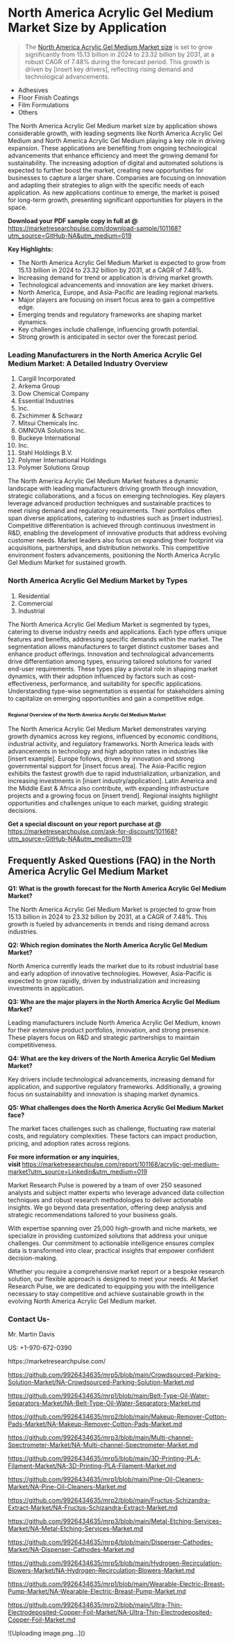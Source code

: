 <h1>North America Acrylic Gel Medium Market&nbsp;Size by Application</h1><blockquote><p>The <a href="https://marketresearchpulse.com/download-sample/101168?utm_source=GitHub-NA&amp;utm_medium=019">North America Acrylic Gel Medium Market size</a> is set to grow significantly from 15.13 billion in 2024 to 23.32 billion by 2031, at a robust CAGR of 7.48% during the forecast period. This growth is driven by [insert key drivers], reflecting rising demand and technological advancements.</p></blockquote><ul><li>Adhesives<li> Floor Finish Coatings<li> Film Formulations<li> Others</li></ul><p>The North America Acrylic Gel Medium market size by application shows considerable growth, with leading segments like North America Acrylic Gel Medium and North America Acrylic Gel Medium playing a key role in driving expansion. These applications are benefiting from ongoing technological advancements that enhance efficiency and meet the growing demand for sustainability. The increasing adoption of digital and automated solutions is expected to further boost the market, creating new opportunities for businesses to capture a larger share. Companies are focusing on innovation and adapting their strategies to align with the specific needs of each application. As new applications continue to emerge, the market is poised for long-term growth, presenting significant opportunities for players in the space.</p><p><strong>Download your PDF sample copy in full at @ </strong><a href="https://marketresearchpulse.com/download-sample/101168?utm_source=GitHub-NA&amp;utm_medium=019">https://marketresearchpulse.com/download-sample/101168?utm_source=GitHub-NA&amp;utm_medium=019</a></p><p><strong>Key Highlights: </strong></p><ul><li>The North America Acrylic Gel Medium Market is expected to grow from 15.13 billion in 2024 to 23.32 billion by 2031, at a CAGR of 7.48%.</li><li>Increasing demand for trend or application is driving market growth.</li><li>Technological advancements and innovation are key market drivers.</li><li>North America, Europe, and Asia-Pacific are leading regional markets.</li><li>Major players are focusing on insert focus area to gain a competitive edge.</li><li>Emerging trends and regulatory frameworks are shaping market dynamics.</li><li>Key challenges include challenge, influencing growth potential.</li><li>Strong growth is anticipated in sector over the forecast period.</li></ul><h3>Leading Manufacturers in the North America Acrylic Gel Medium Market: A Detailed Industry Overview</h3><ol><li>Cargill Incorporated</li><li>Arkema Group</li><li>Dow Chemical Company</li><li>Essential Industries</li><li>Inc.</li><li>Zschimmer & Schwarz</li><li>Mitsui Chemicals Inc.</li><li>OMNOVA Solutions Inc.</li><li>Buckeye International</li><li>Inc.</li><li>Stahl Holdings B.V.</li><li>Polymer International Holdings</li><li>Polymer Solutions Group</li></ol><div class="flex max-w-full flex-col flex-grow"><div class="min-h-8 text-message flex w-full flex-col items-end gap-2 whitespace-normal break-words [.text-message+&amp;]:mt-5" dir="auto" data-message-author-role="assistant" data-message-id="fd8432e4-4910-450d-b182-61b7bfb0a01f" data-message-model-slug="gpt-4o"><div class="flex w-full flex-col gap-1 empty:hidden first:pt-[3px]"><div class="markdown prose w-full break-words dark:prose-invert light"><p>The North America Acrylic Gel Medium Market features a dynamic landscape with leading manufacturers driving growth through innovation, strategic collaborations, and a focus on emerging technologies. Key players leverage advanced production techniques and sustainable practices to meet rising demand and regulatory requirements. Their portfolios often span diverse applications, catering to industries such as [insert industries]. Competitive differentiation is achieved through continuous investment in R&amp;D, enabling the development of innovative products that address evolving customer needs. Market leaders also focus on expanding their footprint via acquisitions, partnerships, and distribution networks. This competitive environment fosters advancements, positioning the North America Acrylic Gel Medium Market for sustained growth.</p></div></div></div></div><h3>North America Acrylic Gel Medium Market by Types</h3><ol><li>Residential<li> Commercial<li> Industrial</li></ol><div class="flex max-w-full flex-col flex-grow"><div class="min-h-8 text-message flex w-full flex-col items-end gap-2 whitespace-normal break-words [.text-message+&amp;]:mt-5" dir="auto" data-message-author-role="assistant" data-message-id="084470be-0bb7-4664-bddf-5156b4f41249" data-message-model-slug="gpt-4o-mini"><div class="flex w-full flex-col gap-1 empty:hidden first:pt-[3px]"><div class="markdown prose w-full break-words dark:prose-invert light"><p>The North America Acrylic Gel Medium Market is segmented by types, catering to diverse industry needs and applications. Each type offers unique features and benefits, addressing specific demands within the market. The segmentation allows manufacturers to target distinct customer bases and enhance product offerings. Innovation and technological advancements drive differentiation among types, ensuring tailored solutions for varied end-user requirements. These types play a pivotal role in shaping market dynamics, with their adoption influenced by factors such as cost-effectiveness, performance, and suitability for specific applications. Understanding type-wise segmentation is essential for stakeholders aiming to capitalize on emerging opportunities and gain a competitive edge.</p></div></div></div></div><h3><span style="font-size: 11px;">Regional Overview of the North America Acrylic Gel Medium Market</span></h3><div class="flex max-w-full flex-col flex-grow"><div class="min-h-8 text-message flex w-full flex-col items-end gap-2 whitespace-normal break-words [.text-message+&amp;]:mt-5" dir="auto" data-message-author-role="assistant" data-message-id="e9038762-ce64-4e30-91c9-9bd413514231" data-message-model-slug="gpt-4o-mini"><div class="flex w-full flex-col gap-1 empty:hidden first:pt-[3px]"><div class="markdown prose w-full break-words dark:prose-invert light"><p>The North America Acrylic Gel Medium Market demonstrates varying growth dynamics across key regions, influenced by economic conditions, industrial activity, and regulatory frameworks. North America leads with advancements in technology and high adoption rates in industries like [insert example]. Europe follows, driven by innovation and strong governmental support for [insert focus area]. The Asia-Pacific region exhibits the fastest growth due to rapid industrialization, urbanization, and increasing investments in [insert industry/application]. Latin America and the Middle East &amp; Africa also contribute, with expanding infrastructure projects and a growing focus on [insert trend]. Regional insights highlight opportunities and challenges unique to each market, guiding strategic decisions.</p></div></div></div></div><p><strong>Get a special discount on your report purchase at @ </strong><a href="https://marketresearchpulse.com/ask-for-discount/101168?utm_source=GitHub-NA&amp;utm_medium=019">https://marketresearchpulse.com/ask-for-discount/101168?utm_source=GitHub-NA&amp;utm_medium=019</a></p><h2>Frequently Asked Questions (FAQ) in the North America Acrylic Gel Medium Market</h2><p><strong>Q1: What is the growth forecast for the North America Acrylic Gel Medium Market?</strong></p><p>The North America Acrylic Gel Medium Market is projected to grow from 15.13 billion in 2024 to 23.32 billion by 2031, at a CAGR of 7.48%. This growth is fueled by advancements in trends and rising demand across industries.</p><p><strong>Q2: Which region dominates the North America Acrylic Gel Medium Market?</strong></p><p>North America currently leads the market due to its robust industrial base and early adoption of innovative technologies. However, Asia-Pacific is expected to grow rapidly, driven by industrialization and increasing investments in application.</p><p><strong>Q3: Who are the major players in the North America Acrylic Gel Medium Market?</strong></p><p>Leading manufacturers include North America Acrylic Gel Medium, known for their extensive product portfolios, innovation, and strong presence. These players focus on R&amp;D and strategic partnerships to maintain competitiveness.</p><p><strong>Q4: What are the key drivers of the North America Acrylic Gel Medium Market?</strong></p><p>Key drivers include technological advancements, increasing demand for application, and supportive regulatory frameworks. Additionally, a growing focus on sustainability and innovation is shaping market dynamics.</p><p><strong>Q5: What challenges does the North America Acrylic Gel Medium Market face?</strong></p><p>The market faces challenges such as challenge, fluctuating raw material costs, and regulatory complexities. These factors can impact production, pricing, and adoption rates across regions.</p><p><strong>For more information or any inquiries, visit&nbsp;</strong><a href="https://marketresearchpulse.com/report/101168/acrylic-gel-medium-market?utm_source=Linkedin&utm_medium=019">https://marketresearchpulse.com/report/101168/acrylic-gel-medium-market?utm_source=Linkedin&utm_medium=019</a></p><p>Market Research Pulse is powered by a team of over 250 seasoned analysts and subject matter experts who leverage advanced data collection techniques and robust research methodologies to deliver actionable insights. We go beyond data presentation, offering deep analysis and strategic recommendations tailored to your business goals.</p><p>With expertise spanning over 25,000 high-growth and niche markets, we specialize in providing customized solutions that address your unique challenges. Our commitment to actionable intelligence ensures complex data is transformed into clear, practical insights that empower confident decision-making.</p><p>Whether you require a comprehensive market report or a bespoke research solution, our flexible approach is designed to meet your needs. At Market Research Pulse, we are dedicated to equipping you with the intelligence necessary to stay competitive and achieve sustainable growth in the evolving North America Acrylic Gel Medium market.</p><h3><strong>Contact Us-</strong></h3><p>Mr. Martin Davis</p><p>US: +1-970-672-0390</p><p>https://marketresearchpulse.com/</p><p><a href="https://github.com/9926434635/mrp5/blob/main/Crowdsourced-Parking-Solution-Market/NA-Crowdsourced-Parking-Solution-Market.md">https://github.com/9926434635/mrp5/blob/main/Crowdsourced-Parking-Solution-Market/NA-Crowdsourced-Parking-Solution-Market.md</a></p><p><a href="https://github.com/9926434635/mrp1/blob/main/Belt-Type-Oil-Water-Separators-Market/NA-Belt-Type-Oil-Water-Separators-Market.md">https://github.com/9926434635/mrp1/blob/main/Belt-Type-Oil-Water-Separators-Market/NA-Belt-Type-Oil-Water-Separators-Market.md</a></p><p><a href="https://github.com/9926434635/mrp2/blob/main/Makeup-Remover-Cotton-Pads-Market/NA-Makeup-Remover-Cotton-Pads-Market.md">https://github.com/9926434635/mrp2/blob/main/Makeup-Remover-Cotton-Pads-Market/NA-Makeup-Remover-Cotton-Pads-Market.md</a></p><p><a href="https://github.com/9926434635/mrp3/blob/main/Multi-channel-Spectrometer-Market/NA-Multi-channel-Spectrometer-Market.md">https://github.com/9926434635/mrp3/blob/main/Multi-channel-Spectrometer-Market/NA-Multi-channel-Spectrometer-Market.md</a></p><p><a href="https://github.com/9926434635/mrp5/blob/main/3D-Printing-PLA-Filament-Market/NA-3D-Printing-PLA-Filament-Market.md">https://github.com/9926434635/mrp5/blob/main/3D-Printing-PLA-Filament-Market/NA-3D-Printing-PLA-Filament-Market.md</a></p><p><a href="https://github.com/9926434635/mrp1/blob/main/Pine-Oil-Cleaners-Market/NA-Pine-Oil-Cleaners-Market.md">https://github.com/9926434635/mrp1/blob/main/Pine-Oil-Cleaners-Market/NA-Pine-Oil-Cleaners-Market.md</a></p><p><a href="https://github.com/9926434635/mrp2/blob/main/Fructus-Schizandra-Extract-Market/NA-Fructus-Schizandra-Extract-Market.md">https://github.com/9926434635/mrp2/blob/main/Fructus-Schizandra-Extract-Market/NA-Fructus-Schizandra-Extract-Market.md</a></p><p><a href="https://github.com/9926434635/mrp3/blob/main/Metal-Etching-Services-Market/NA-Metal-Etching-Services-Market.md">https://github.com/9926434635/mrp3/blob/main/Metal-Etching-Services-Market/NA-Metal-Etching-Services-Market.md</a></p><p><a href="https://github.com/9926434635/mrp4/blob/main/Dispenser-Cathodes-Market/NA-Dispenser-Cathodes-Market.md">https://github.com/9926434635/mrp4/blob/main/Dispenser-Cathodes-Market/NA-Dispenser-Cathodes-Market.md</a></p><p><a href="https://github.com/9926434635/mrp5/blob/main/Hydrogen-Recirculation-Blowers-Market/NA-Hydrogen-Recirculation-Blowers-Market.md">https://github.com/9926434635/mrp5/blob/main/Hydrogen-Recirculation-Blowers-Market/NA-Hydrogen-Recirculation-Blowers-Market.md</a></p><p><a href="https://github.com/9926434635/mrp1/blob/main/Wearable-Electric-Breast-Pump-Market/NA-Wearable-Electric-Breast-Pump-Market.md">https://github.com/9926434635/mrp1/blob/main/Wearable-Electric-Breast-Pump-Market/NA-Wearable-Electric-Breast-Pump-Market.md</a></p><p><a href="https://github.com/9926434635/mrp2/blob/main/Ultra-Thin-Electrodeposited-Copper-Foil-Market/NA-Ultra-Thin-Electrodeposited-Copper-Foil-Market.md">https://github.com/9926434635/mrp2/blob/main/Ultra-Thin-Electrodeposited-Copper-Foil-Market/NA-Ultra-Thin-Electrodeposited-Copper-Foil-Market.md</a></p>
![Uploading image.png…]()
